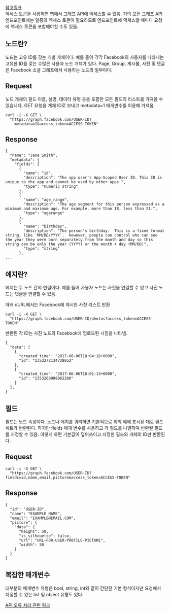 [참고링크](https://developers.facebook.com/docs/graph-api/overview)<br>
액세스 토큰을 사용하면 앱에서 그래프 API에 액세스할 수 있음. 거의 모든 그래프 API 엔드포인트에는 일종의 엑세스 토큰이 필요하므로 엔드포인트에 액세스할 때마다 요청에 액세스 토큰을 포함해야할 수도 있음.

## 노드란?

노드는 고유 ID를 갖는 개별 개체이다. 예를 들어 각각 Facebook의 사용자를 나타내는 고유한 ID를 갖는 수많은 사용자 노드 개체가 있다. Page, Group, 게시물, 사진 및 댓글은 Facebook 소셜 그래프에서 사용하는 노드의 일부이다.

## Request

노드 개체의 필드 이름, 설명, 데이터 유형 등을 포함한 모든 필드의 리스트를 가져올 수 있습니다. GET 요청을 개체 ID로 보내고 metadata=1 매개변수를 이용해 가져옴.

```
curl -i -X GET \
  "https://graph.facebook.com/USER-ID?
    metadata=1&access_token=ACCESS-TOKEN"
```

## Response

```
{
  "name": "Jane Smith",
  "metadata": {
    "fields": [
      {
        "name": "id",
        "description": "The app user's App-Scoped User ID. This ID is unique to the app and cannot be used by other apps.",
        "type": "numeric string"
      },
      {
        "name": "age_range",
        "description": "The age segment for this person expressed as a minimum and maximum age. For example, more than 18, less than 21.",
        "type": "agerange"
      },
      {
        "name": "birthday",
        "description": "The person's birthday.  This is a fixed format string, like `MM/DD/YYYY`.  However, people can control who can see the year they were born separately from the month and day so this string can be only the year (YYYY) or the month + day (MM/DD)",
        "type": "string"
      },
...
```

## 에지란?

에지는 두 노드 간의 연결이다. 예를 들어 사용자 노드는 사진을 연결할 수 있고 사진 노드는 댓글을 연결할 수 있음.

아래 cURL에서는 Facebook에 게시한 사진 리스트 반환

```
curl -i -X GET \
  "https://graph.facebook.com/USER-ID/photos?access_token=ACCESS-TOKEN"
```

반환된 각 ID는 사진 노드와 Facebook에 업로드된 시점을 나타냄.

```
{
  "data": [
    {
      "created_time": "2017-06-06T18:04:10+0000",
      "id": "1353272134728652"
    },
    {
      "created_time": "2017-06-06T18:01:13+0000",
      "id": "1353269908062208"
    }
  ],
}
```

## 필드

필드는 노드 속성이다. 노드나 에지를 쿼리하면 기본적으로 위의 예에 표시된 대로 필드 세트가 반환된다. 하지만 fields 매개 변수를 사용하고 각 필드를 나열하여 반환될 필드를 지정할 수 있음. 이렇게 하면 기본값이 덮어쓰이고 지정한 필드와 개체의 ID만 반환된다.

## Request

```
curl -i -X GET \
  "https://graph.facebook.com/USER-ID?fields=id,name,email,picture&access_token=ACCESS-TOKEN"
```

## Response

```
{
  "id": "USER-ID",
  "name": "EXAMPLE NAME",
  "email": "EXAMPLE@EMAIL.COM",
  "picture": {
    "data": {
      "height": 50,
      "is_silhouette": false,
      "url": "URL-FOR-USER-PROFILE-PICTURE",
      "width": 50
    }
  }
}
```

## 복잡한 매개변수

대부분의 매개변수 유형은 bool, string, int와 같이 간단한 기본 형식이지만 요청에서 지정할 수 있는 list 및 object 유형도 있다.

[API 오류 처리 관련 링크](https://developers.facebook.com/docs/graph-api/guides/error-handling)